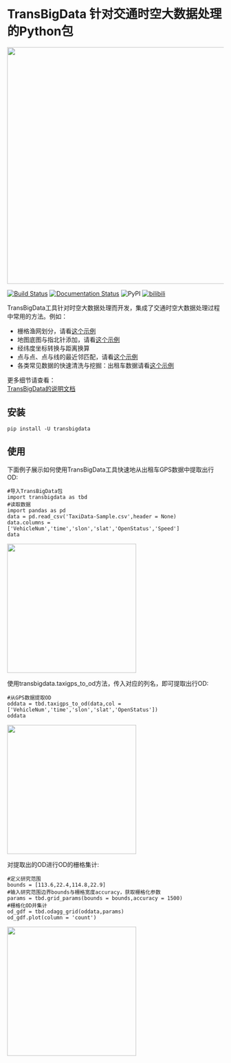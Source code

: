# TransBigData 针对交通时空大数据处理的Python包

<img src="https://github.com/ni1o1/transbigdata/raw/main/docs/source/_static/logo-wordmark-dark.png" style="width:550px">

[![Build Status](https://app.travis-ci.com/ni1o1/transbigdata.svg?branch=main)](https://app.travis-ci.com/ni1o1/transbigdata) [![Documentation Status](https://readthedocs.org/projects/transbigdata/badge/?version=latest)](https://transbigdata.readthedocs.io/en/latest/?badge=latest) ![PyPI](https://img.shields.io/pypi/v/transbigdata) [![bilibili](https://img.shields.io/badge/bilibili-%E5%90%8C%E6%B5%8E%E5%B0%8F%E6%97%AD%E5%AD%A6%E9%95%BF-green.svg)](https://space.bilibili.com/3051484)  

TransBigData工具针对时空大数据处理而开发，集成了交通时空大数据处理过程中常用的方法。例如：

* 栅格渔网划分，请看[这个示例](https://github.com/ni1o1/transbigdata/blob/master/example/example-grid.ipynb)
* 地图底图与指北针添加，请看[这个示例](https://github.com/ni1o1/transbigdata/blob/master/example/example-grid.ipynb)
* 经纬度坐标转换与距离换算
* 点与点、点与线的最近邻匹配，请看[这个示例](https://github.com/ni1o1/transbigdata/blob/master/example/example-ckdnearest.ipynb)
* 各类常见数据的快速清洗与挖掘：出租车数据请看[这个示例](https://github.com/ni1o1/transbigdata/blob/master/example/example-od.ipynb)

更多细节请查看：  
[TransBigData的说明文档](https://transbigdata.readthedocs.io/en/latest/)


## 安装

    pip install -U transbigdata


## 使用

下面例子展示如何使用TransBigData工具快速地从出租车GPS数据中提取出行OD:

    #导入TransBigData包
    import transbigdata as tbd
    #读取数据    
    import pandas as pd
    data = pd.read_csv('TaxiData-Sample.csv',header = None) 
    data.columns = ['VehicleNum','time','slon','slat','OpenStatus','Speed'] 
    data

<img src="https://github.com/ni1o1/transbigdata/raw/main/docs/source/_static/WX20211021-192131@2x.png" style="height:300px">

使用transbigdata.taxigps_to_od方法，传入对应的列名，即可提取出行OD:

    #从GPS数据提取OD
    oddata = tbd.taxigps_to_od(data,col = ['VehicleNum','time','slon','slat','OpenStatus'])
    oddata

<img src="https://github.com/ni1o1/transbigdata/raw/main/docs/source/_static/WX20211021-190104@2x.png" style="height:300px">

对提取出的OD进行OD的栅格集计:

    #定义研究范围
    bounds = [113.6,22.4,114.8,22.9]
    #输入研究范围边界bounds与栅格宽度accuracy，获取栅格化参数
    params = tbd.grid_params(bounds = bounds,accuracy = 1500)
    #栅格化OD并集计
    od_gdf = tbd.odagg_grid(oddata,params)
    od_gdf.plot(column = 'count')

<img src="https://github.com/ni1o1/transbigdata/raw/main/docs/source/_static/WX20211021-190524@2x.png" style="height:300px">
